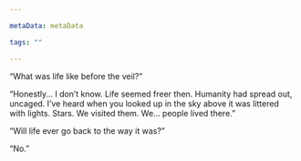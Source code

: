 ```yaml
---

metaData: metaData

tags: ""

---
```


“What was life like before the veil?” 

“Honestly… I don’t know. Life seemed freer then. Humanity had spread out, uncaged. I’ve heard when you looked up in the sky above it was littered with lights. Stars. We visited them. We… people lived there.”

“Will life ever go back to the way it was?”

“No.”